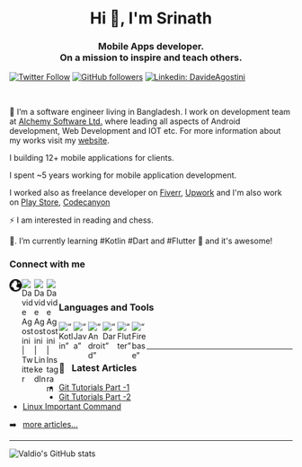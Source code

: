 <h1 align="center">Hi 👋, I'm Srinath</h1>
<h3 align="center">Mobile Apps developer. <br /> On a mission to inspire and teach others.</h3>

[![Twitter Follow](https://img.shields.io/twitter/follow/hellosknath?color=1DA1F2&label=Followers&logo=twitter&style=for-the-badge)][twitter]
[![GitHub followers](https://img.shields.io/github/followers/hellosknath?logo=GitHub&style=for-the-badge)][github]
[![Linkedin: DavideAgostini](https://img.shields.io/badge/-CONNECT-blue?style=for-the-badge&logo=Linkedin&link=https://www.linkedin.com/in/hellosknath/)][linkedin]

<br />

🔭  I’m a software engineer living in Bangladesh. I work on development team at [Alchemy Software Ltd.](https://www.alchemy-bd.com/) where leading all aspects of Android development, Web Development and IOT etc. For more information about my works visit my [website](https://sriidea.com).

I building 12+ mobile applications for clients.

I spent ~5 years working for mobile application development.

I worked also as freelance developer on [Fiverr](https://www.fiverr.com/), [Upwork](https://www.upwork.com/) and I'm also work on [Play Store](https://play.google.com/store/apps), [Codecanyon](https://codecanyon.net/category/mobile/android)

⚡ I am interested in reading and chess.

🌱. I’m currently learning #Kotlin #Dart and #Flutter 💙 and it's awesome!


### Connect with me

[<img align="left" alt="Davide Agostini | Website" width="22px" src="https://raw.githubusercontent.com/iconic/open-iconic/master/svg/globe.svg" />][website]
[<img align="left" alt="Davide Agostini | Twitter" width="22px" src="https://cdn.jsdelivr.net/npm/simple-icons@v3/icons/twitter.svg" />][twitter]
[<img align="left" alt="Davide Agostini | LinkedIn" width="22px" src="https://cdn.jsdelivr.net/npm/simple-icons@v3/icons/linkedin.svg" />][linkedin]
[<img align="left" alt="Davide Agostini | Instagram" width="22px" src="https://cdn.jsdelivr.net/npm/simple-icons@v3/icons/instagram.svg" />][instagram]

<br />

### Languages and Tools

[<img align="left" alt=“Kotlin” width="26px" src="https://www.vectorlogo.zone/logos/kotlinlang/kotlinlang-icon.svg" />][website]
[<img align="left" alt=“Java” width="26px" src="https://www.vectorlogo.zone/logos/java/java-icon.svg" />][website]
[<img align="left" alt=“Android” width="26px" src="https://www.vectorlogo.zone/logos/android/android-icon.svg" />][website]
[<img align="left" alt=“Dart” width="26px" src="https://www.vectorlogo.zone/logos/dartlang/dartlang-icon.svg" />][website]
[<img align="left" alt=“Flutter” width="26px" src="https://www.vectorlogo.zone/logos/flutterio/flutterio-icon.svg" />][website]
[<img align="left" alt=“Firebase” width="26px" src="https://www.vectorlogo.zone/logos/firebase/firebase-icon.svg" />][website]


<br />
<br />

---

### 📑 &ensp;Latest Articles

<!-- BLOG:START -->
- [Git Tutorials Part -1](https://www.sriidea.com/2021/02/how-to-manage-git-part-1.html)
- [Git Tutorials Part -2](https://www.sriidea.com/2021/05/how-to-manage-git-part-2.html)
- [Linux Important Command](https://www.sriidea.com/2021/05/important-ubuntu-based-linux-commands.html)
<!-- BLOG:END -->

➡️ &ensp;[more articles...](https://www.sriidea.com/)

---

[website]: https://www.sriidea.com
[twitter]: https://twitter.com/intent/follow?original_referer=https%3A%2F%2Fgithub.com%2Fhellosknath&screen_name=hellosknath
[linkedin]: https://linkedin.com/in/hellosknath
[github]: https://github.com/hellosknath
[instagram]: https://www.instagram.com/hellosknath


<!-- Following
[![GitHub followers](https://img.shields.io/github/followers/DavideAgostini?logo=GitHub&style=for-the-badge)][github]

[github]: https://github.com/DavideAgostini
-->


![Valdio's GitHub stats](https://github-readme-stats.vercel.app/api?username=valdio&show_icons=true&count_private=true&include_all_commits=true&theme=github_dark)


<!--
**valdio/valdio** is a ✨ _special_ ✨ repository because its `README.md` (this file) appears on your GitHub profile.

Here are some ideas to get you started:

- 🔭 I’m currently working on ...
- 🌱 I’m currently learning ...
- 👯 I’m looking to collaborate on ...
- 🤔 I’m looking for help with ...
- 💬 Ask me about ...
- 📫 How to reach me: ...
- 😄 Pronouns: ...
- ⚡ Fun fact: ...
-->

